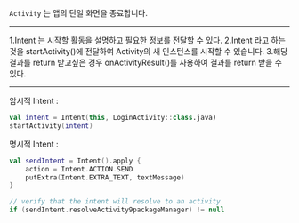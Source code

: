 
`Activity` 는 앱의 단일 화면을 종료합니다.

---

1.Intent 는 시작할 활동을 설명하고 필요한 정보를 전달할 수 있다.
2.Intent 라고 하는 것을 startActivity()에 전달하여 Activity의 새 인스턴스를 시작할 수 있습니다.
3.해당 결과를 return 받고싶은 경우 onActivityResult()를 사용하여 결과를 return 받을 수 있다.

---

암시적 Intent : 

```kotlin
val intent = Intent(this, LoginActivity::class.java)
startActivity(intent)
```

명시적 Intent : 

```kotlin
val sendIntent = Intent().apply {
	action = Intent.ACTION.SEND
	putExtra(Intent.EXTRA_TEXT, textMessage)
} 

// verify that the intent will resolve to an activity
if (sendIntent.resolveActivity9packageManager) != null
```